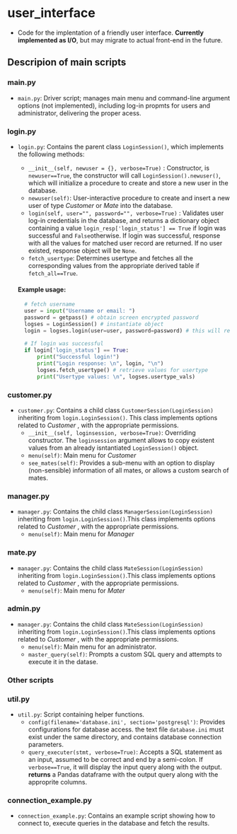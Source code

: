# user_interface 
- Code for the implentation of a friendly user interface. **Currently implemented as I/O**, but may migrate to actual front-end in the future. 

## Descripion of main scripts

### main.py

- `main.py`: Driver script; manages main menu and command-line argument options (not implemented), including log-in propmts for users and administrator, delivering the proper acess. 

### login.py
- `login.py`: Contains the parent class `LoginSession()`, which implements the following methods: 
  - `__init__(self, newuser = {}, verbose=True)` : Constructor, is `newuser==True`, the constructor will call `LoginSession().newuser()`, which will initialize a procedure to create and store a new user in the database. 
  - `newuser(self)`: User-interactive procedure to create and insert a new user of type *Customer* or *Mate* into the database. 
  - `login(self, user="", password="", verbose=True)` : Validates user log-in credentials in the database, and returns a dictionary object containing a value `login_resp['login_status'] == True` if login was successful and `False`otherwise. If login was successful, response with all the values for matched user record are returned. If no user existed, response object will be `None`. 
  - `fetch_usertype`: Determines usertype and fetches all the corresponding values from the appropriate derived table if `fetch_all==True`. 
  
  #### Example usage: 
  ```Python
    # fetch username 
    user = input("Username or email: ") 
    password = getpass() # obtain screen encrypted password
    logses = LoginSession() # instantiate object
    login = logses.login(user=user, password=password) # this will return all login info
    
    # If login was successful
    if login['login_status'] == True: 
        print("Successful login!")
        print("Login response: \n", login, "\n")
        logses.fetch_usertype() # retrieve values for usertype
        print("Usertype values: \n", logses.usertype_vals)  
  ```

### customer.py 
- `customer.py`: Contains a child class `CustomerSession(LoginSession)` inheriting from `login.LoginSession()`. This class implements options related to *Customer* , with the appropriate permissions. 
  - `__init__(self, loginsession, verbose=True)`: Overriding constructor. The `loginsession` argument allows to copy existent values from an already isntantiated `LoginSession()` object. 
  - `menu(self)`: Main menu for *Customer*
  - `see_mates(self)`: Provides a sub-menu with an option to display (non-sensible) information of all mates, or allows a custom search of mates. 
  
### manager.py 
- `manager.py`: Contains the child class `ManagerSession(LoginSession)` inheriting from `login.LoginSession()`.This class implements options related to *Customer* , with the appropriate permissions. 
  - `menu(self)`: Main menu for *Manager* 
  
### mate.py
- `manager.py`: Contains the child class `MateSession(LoginSession)` inheriting from `login.LoginSession()`.This class implements options related to *Customer* , with the appropriate permissions. 
  - `menu(self)`: Main menu for *Mater*

### admin.py 
- `manager.py`: Contains the child class `MateSession(LoginSession)` inheriting from `login.LoginSession()`.This class implements options related to *Customer* , with the appropriate permissions. 
  - `menu(self)`: Main menu for an administrator. 
  - `master_query(self)`: Prompts a custom SQL query and attempts to execute it in the datase. 
  
### Other scripts 
  
### util.py 
- `util.py`: Script containing helper functions. 
  - `config(filename='database.ini', section='postgresql')`: Provides configurations for database access. the text file `database.ini` must exist under the same directory, and contains database connection parameters. 
  - `query_executer(stmt, verbose=True)`: Accepts a SQL statement as an input, assumed to be correct and end by a semi-colon. If `verbose==True`, it will display the input query along with the output. **returns** a Pandas dataframe with the output query along with the approprite columns. 
  
### connection_example.py 
- `connection_example.py`: Contains an example script showing how to connect to, execute queries in the database and fetch the results. 
